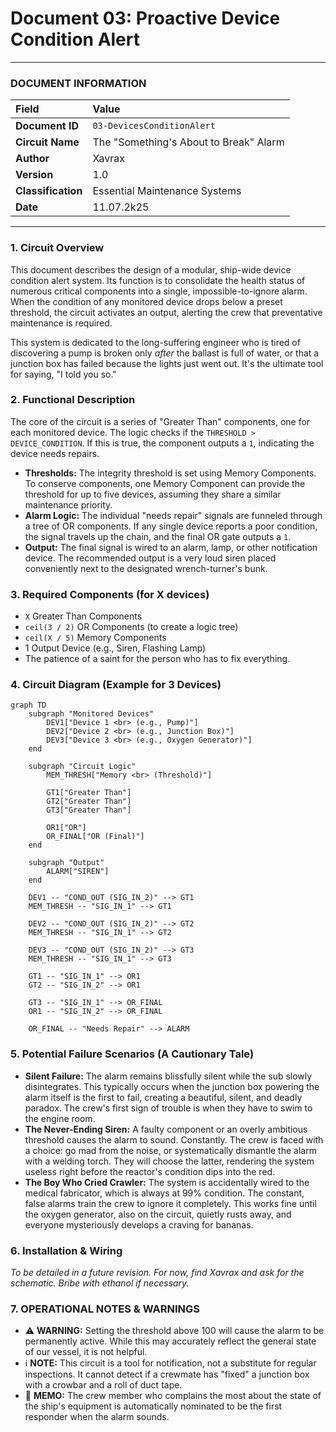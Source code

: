 # Document 03: Proactive Device Condition Alert

---

### **DOCUMENT INFORMATION**

| Field | Value |
| :--- | :--- |
| **Document ID** | `03-DevicesConditionAlert` |
| **Circuit Name** | The "Something's About to Break" Alarm |
| **Author** | Xavrax |
| **Version** | 1.0 |
| **Classification**| Essential Maintenance Systems |
| **Date**| 11.07.2k25 |

---

### 1. Circuit Overview

This document describes the design of a modular, ship-wide device condition alert system. Its function is to consolidate the health status of numerous critical components into a single, impossible-to-ignore alarm. When the condition of any monitored device drops below a preset threshold, the circuit activates an output, alerting the crew that preventative maintenance is required.

This system is dedicated to the long-suffering engineer who is tired of discovering a pump is broken only *after* the ballast is full of water, or that a junction box has failed because the lights just went out. It's the ultimate tool for saying, "I told you so."

### 2. Functional Description

The core of the circuit is a series of "Greater Than" components, one for each monitored device. The logic checks if the `THRESHOLD > DEVICE_CONDITION`. If this is true, the component outputs a `1`, indicating the device needs repairs.

-   **Thresholds:** The integrity threshold is set using Memory Components. To conserve components, one Memory Component can provide the threshold for up to five devices, assuming they share a similar maintenance priority.
-   **Alarm Logic:** The individual "needs repair" signals are funneled through a tree of OR components. If any single device reports a poor condition, the signal travels up the chain, and the final OR gate outputs a `1`.
-   **Output:** The final signal is wired to an alarm, lamp, or other notification device. The recommended output is a very loud siren placed conveniently next to the designated wrench-turner's bunk.

### 3. Required Components (for X devices)

-   `X` Greater Than Components
-   `ceil(3 / 2)` OR Components (to create a logic tree)
-   `ceil(X / 5)` Memory Components
-   1 Output Device (e.g., Siren, Flashing Lamp)
-   The patience of a saint for the person who has to fix everything.

### 4. Circuit Diagram (Example for 3 Devices)

```mermaid
graph TD
    subgraph "Monitored Devices"
        DEV1["Device 1 <br> (e.g., Pump)"]
        DEV2["Device 2 <br> (e.g., Junction Box)"]
        DEV3["Device 3 <br> (e.g., Oxygen Generator)"]
    end

    subgraph "Circuit Logic"
        MEM_THRESH["Memory <br> (Threshold)"]
        
        GT1["Greater Than"]
        GT2["Greater Than"]
        GT3["Greater Than"]

        OR1["OR"]
        OR_FINAL["OR (Final)"]
    end

    subgraph "Output"
        ALARM["SIREN"]
    end

    DEV1 -- "COND_OUT (SIG_IN_2)" --> GT1
    MEM_THRESH -- "SIG_IN_1" --> GT1

    DEV2 -- "COND_OUT (SIG_IN_2)" --> GT2
    MEM_THRESH -- "SIG_IN_1" --> GT2

    DEV3 -- "COND_OUT (SIG_IN_2)" --> GT3
    MEM_THRESH -- "SIG_IN_1" --> GT3

    GT1 -- "SIG_IN_1" --> OR1
    GT2 -- "SIG_IN_2" --> OR1

    GT3 -- "SIG_IN_1" --> OR_FINAL
    OR1 -- "SIG_IN_2" --> OR_FINAL

    OR_FINAL -- "Needs Repair" --> ALARM
```

### 5. Potential Failure Scenarios (A Cautionary Tale)

-   **Silent Failure:** The alarm remains blissfully silent while the sub slowly disintegrates. This typically occurs when the junction box powering the alarm itself is the first to fail, creating a beautiful, silent, and deadly paradox. The crew's first sign of trouble is when they have to swim to the engine room.
-   **The Never-Ending Siren:** A faulty component or an overly ambitious threshold causes the alarm to sound. Constantly. The crew is faced with a choice: go mad from the noise, or systematically dismantle the alarm with a welding torch. They will choose the latter, rendering the system useless right before the reactor's condition dips into the red.
-   **The Boy Who Cried Crawler:** The system is accidentally wired to the medical fabricator, which is always at 99% condition. The constant, false alarms train the crew to ignore it completely. This works fine until the oxygen generator, also on the circuit, quietly rusts away, and everyone mysteriously develops a craving for bananas.

### 6. Installation & Wiring

*To be detailed in a future revision. For now, find Xavrax and ask for the schematic. Bribe with ethanol if necessary.*

### 7. OPERATIONAL NOTES & WARNINGS

-   :warning: **WARNING:** Setting the threshold above 100 will cause the alarm to be permanently active. While this may accurately reflect the general state of our vessel, it is not helpful.
-   :information_source: **NOTE:** This circuit is a tool for notification, not a substitute for regular inspections. It cannot detect if a crewmate has "fixed" a junction box with a crowbar and a roll of duct tape.
-   :memo: **MEMO:** The crew member who complains the most about the state of the ship's equipment is automatically nominated to be the first responder when the alarm sounds. 